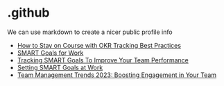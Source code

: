 # .github
We can use markdown to create a nicer public profile info
 <!-- BLOG-POST-LIST:START -->
- [How to Stay on Course with OKR Tracking Best Practices](https://blog.weekdone.com/okr-tracking/)
- [SMART Goals for Work](https://blog.weekdone.com/smart-goals-for-work/)
- [Tracking SMART Goals To Improve Your Team Performance](https://blog.weekdone.com/tracking-smart-goals/)
- [Setting SMART Goals at Work](https://blog.weekdone.com/setting-smart-goals-at-work/)
- [Team Management Trends 2023: Boosting Engagement in Your Team](https://blog.weekdone.com/team-management-trends-2023/)
<!-- BLOG-POST-LIST:END -->
